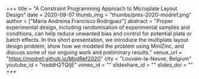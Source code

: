 +++
title = "A Constraint Programming Approach to Microplate Layout Design"
date = 2020-09-07
thumb_img = "thumbs/pres-2020-modref.png"
author = ["Maria Andreina Francisco Rodriguez"]
abstract = "Proper experimental design, including randomisation of experimental samples and conditions, can help reduce unwanted bias and control for potential plate or batch effects.
In this short presentation, we introduce the multiplate layout design problem, show how we modeled the problem using MiniZinc, and discuss some of our ongoing work and preliminary results."
venue_url = "https://modref.github.io/ModRef2020"
city = "Louvain-la-Neuve, Belgium"
youtube_id = "naddH2TQIjE"
vimeo_id = ""
slideshare_id = ""
slides_doi = ""
+++
